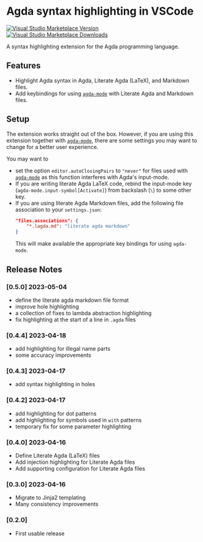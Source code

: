 # Agda syntax highlighting in VSCode

[![Visual Studio Marketplace Version](https://img.shields.io/visual-studio-marketplace/v/FredrikBakke.agda-syntax.svg)](https://marketplace.visualstudio.com/items?itemName=FredrikBakke.agda-syntax)
[![Visual Studio Marketplace Downloads](https://img.shields.io/visual-studio-marketplace/d/FredrikBakke.agda-syntax.svg)](https://marketplace.visualstudio.com/items?itemName=FredrikBakke.agda-syntax)

A syntax highlighting extension for the Agda programming language.

## Features

- Highlight Agda syntax in Agda, Literate Agda (LaTeX), and Markdown files.
- Add keybindings for using [`agda-mode`](https://marketplace.visualstudio.com/items?itemName=banacorn.agda-mode) with Literate Agda and Markdown files.

## Setup

The extension works straight out of the box. However, if you are using this extension together with [`agda-mode`](https://marketplace.visualstudio.com/items?itemName=banacorn.agda-mode), there are some settings you may want to change for a better user experience.

You may want to

- set the option `editor.autoClosingPairs` to `"never"` for files used with [`agda-mode`](https://marketplace.visualstudio.com/items?itemName=banacorn.agda-mode) as this function interferes with Agda's input-mode.
- If you are writing literate Agda LaTeX code, rebind the input-mode key (`agda-mode.input-symbol[Activate]`) from backslash (`\`) to some other key.
- If you are using literate Agda Markdown files, add the following file association to your `settings.json`:
  ```json
  "files.associations": {
      "*.lagda.md": "literate agda markdown"
  }
  ```
  This will make available the appropriate key bindings for using `agda-mode`.

## Release Notes

### [0.5.0] 2023-05-04

- define the literate agda markdown file format
- improve hole highlighting
- a collection of fixes to lambda abstraction highlighting
- fix highlighting at the start of a line in `.agda` files

### [0.4.4] 2023-04-18

- add highlighting for illegal name parts
- some accuracy improvements

### [0.4.3] 2023-04-17

- add syntax highlighting in holes

### [0.4.2] 2023-04-17

- add highlighting for dot patterns
- add highlighting for symbols used in `with` patterns
- temporary fix for some parameter highlighting

### [0.4.0] 2023-04-16

- Define Literate Agda (LaTeX) files
- Add injection highlighting for Literate Agda files
- Add supporting configuration for Literate Agda files

### [0.3.0] 2023-04-16

- Migrate to Jinja2 templating
- Many consistency improvements

### [0.2.0]

- First usable release
